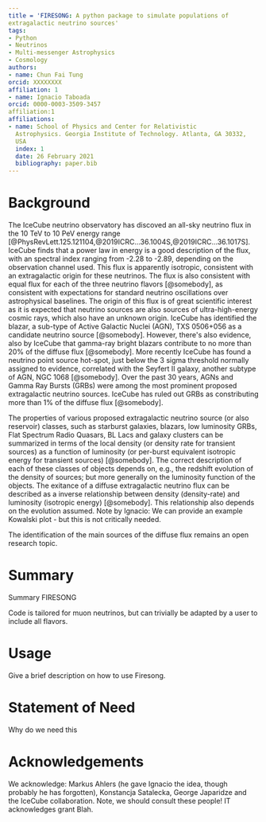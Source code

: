```yaml
---
title = 'FIRESONG: A python package to simulate populations of
extragalactic neutrino sources'
tags:
- Python
- Neutrinos
- Multi-messenger Astrophysics
- Cosmology
authors:
- name: Chun Fai Tung
orcid: XXXXXXXX
affiliation: 1
- name: Ignacio Taboada
orcid: 0000-0003-3509-3457
affiliation:1
affiliations:
- name: School of Physics and Center for Relativistic
  Astrophysics. Georgia Institute of Technology. Atlanta, GA 30332,
  USA
  index: 1
  date: 26 February 2021
  bibliography: paper.bib
---
```


# Background

The IceCube neutrino observatory has discoved an all-sky neutrino flux
in the 10 TeV to 10 PeV energy range
[@PhysRevLett.125.121104,@2019ICRC...36.1004S,@2019ICRC...36.1017S]. IceCube
finds that a power law in energy is a good description of the flux,
with an spectral index ranging from -2.28 to -2.89, depending on the
observation channel used. This flux is apparently isotropic,
consistent with an extragalactic origin for these neutrinos. The flux
is also consistent with equal flux for each of the three neutrino
flavors [@somebody], as consistent with 
expectations for standard neutrino oscillations over astrophysical
baselines. The origin of this flux is of great scientific interest as
it is expected that neutrino sources are also sources of
ultra-high-energy cosmic rays, which also have an unknown origin. 
IceCube has identified the blazar, a sub-type of Active Galactic
Nuclei (AGN), TXS 0506+056 as a candidate neutrino source
[@somebody]. However, there's also evidence, also by IceCube that gamma-ray bright
blazars contribute to no more than 20% of the diffuse flux
[@somebody]. More recently IceCube has found a neutrino point source hot-spot, just below
the 3 sigma threshold normally assigned to evidence, correlated with
the Seyfert II galaxy, another subtype of AGN, NGC
1068 [@somebody]. Over the past 30 years, AGNs and Gamma Ray Bursts
(GRBs) were among the most prominent proposed extragalactic neutrino
sources. IceCube has ruled out GRBs as constributing more than 1% of
the diffuse flux [@somebody].

The properties of various proposed extragalactic neutrino
source (or also reservoir) classes, such as starburst galaxies,
blazars, low luminosity GRBs, Flat Spectrum Radio Quasars, BL Lacs and
galaxy clusters can be summarized in terms of the local density (or
density rate for transient sources) as a function of luminosity (or
per-burst equivalent isotropic energy for transient sources)
[@somebody]. The correct description of each of these classes of 
objects depends on, e.g., the redshift evolution of the density of
sources; but more generally on the luminosity function of the
objects. The exitance of a diffuse extragalactic neutrino flux can be
described as a inverse relationship between density (density-rate) and
luminosity (isotropic energy) [@somebody]. This relationship also
depends on the evolution assumed. Note by Ignacio: We can provide an
example Kowalski plot - but this is not critically needed.

The identification of the main sources of the diffuse flux remains an
open research topic.

# Summary

Summary FIRESONG

Code is tailored for muon neutrinos, but can trivially be adapted by
a user to include all flavors. 

# Usage

Give a brief description on how to use Firesong.

# Statement of Need

Why do we need this

# Acknowledgements

We acknowledge: Markus Ahlers (he gave Ignacio the idea, though
probably he has forgotten), Konstancja Satalecka, George Japaridze and
the IceCube collaboration.
Note, we should consult these people!
IT acknowledges grant Blah.

